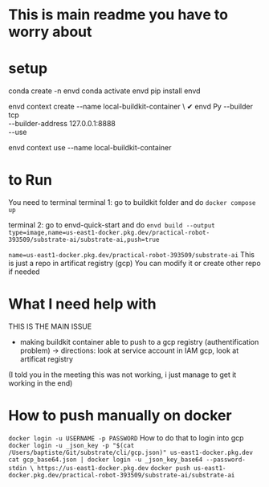 # This is main readme you have to worry about

# setup
conda create -n envd
conda activate envd
pip install envd

envd context create --name local-buildkit-container \                                                                                  ✔  envd Py
  --builder tcp \
  --builder-address 127.0.0.1:8888 \
  --use 

envd context use --name local-buildkit-container

# to Run

You need to terminal 
terminal 1: go to buildkit folder and do `docker compose up`

terminal 2: go to envd-quick-start and do `envd build --output type=image,name=us-east1-docker.pkg.dev/practical-robot-393509/substrate-ai/substrate-ai,push=true`

`name=us-east1-docker.pkg.dev/practical-robot-393509/substrate-ai`
This is just a repo in artificat registry (gcp)
You can modify it or create other repo if needed

# What I need help with 
THIS IS THE MAIN ISSUE
- making buildkit container able to push to a gcp registry (authentification problem)
    -> directions: look at service account in IAM gcp, look at artificat registry
  

(I told you in the meeting this was not working, i just manage to get it working in the end)


# How to push manually on docker
`docker login -u USERNAME -p PASSWORD`
How to do that to login into gcp
`docker login -u _json_key -p "$(cat /Users/baptiste/Git/substrate/cli/gcp.json)" us-east1-docker.pkg.dev`
`cat gcp_base64.json | docker login -u _json_key_base64 --password-stdin \ https://us-east1-docker.pkg.dev`
`docker push us-east1-docker.pkg.dev/practical-robot-393509/substrate-ai/substrate-ai`

